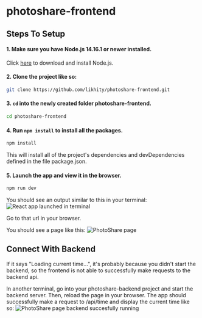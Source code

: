 # photoshare-frontend

## Steps To Setup
#### 1. Make sure you have Node.js 14.16.1 or newer installed.
Click [here](https://nodejs.org/en/) to download and install Node.js.
#### 2. Clone the project like so:
```bash
git clone https://github.com/likhity/photoshare-frontend.git
```
#### 3. `cd` into the newly created folder photoshare-frontend.
```bash
cd photoshare-frontend
```
#### 4. Run `npm install` to install all the packages.
```bash
npm install
```
This will install all of the project's dependencies and devDependencies defined in the file package.json.
#### 5. Launch the app and view it in the browser.
```bash
npm run dev
```
You should see an output similar to this in your terminal:
![React app launched in terminal](https://i.imgur.com/PWL1I0u.png)

Go to that url in your browser.

You should see a page like this:
![PhotoShare page](https://i.imgur.com/9xXWT0h.png)

## Connect With Backend

If it says "Loading current time...", it's probably because you didn't start the backend, so the frontend is not able to successfully make requests to the backend api.

In another terminal, go into your photoshare-backend project and start the backend server. Then, reload the page in your browser.
The app should successfully make a request to /api/time and display the current time like so:
![PhotoShare page backend succesfully running](https://i.imgur.com/Ud6NtZc.png)